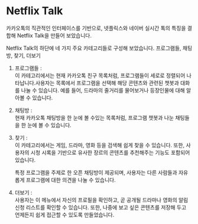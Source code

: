 # Netflix Talk

카카오톡의 직관적인 인터페이스를 기반으로, 넷플릭스와 네이버 실시간 톡의 특징을 결합해
Netflix Talk을 만들어 보았습니다.

Netflix Talk의 하단에 네 가지 주요 카테고리들로 구성해 보았습니다.
프로그램들, 채팅방, 찾기, 더보기

1. 프로그램들 :<br>
   이 카테고리에서는 현재 카카오톡 친구 목록처럼, 프로그램들이 세로로 정렬되어 나타납니다.사용자는 목록에서 프로그램을 선택해 해당 콘텐츠와 관련된 챗봇과 대화를 나눌 수 있습니다.
   예를 들어, 드라마의 줄거리를 물어보거나 등장인물에 대해 알아볼 수 있습니다.

2. 채팅방 :<br>
   현재 카카오톡 채팅방을 한 눈에 볼 수있는 목록처럼, 프로그램 챗봇과 나눈 채팅들을 한 눈에
   볼 수 있습니다.

3. 찾기 :<br>
   이 카테고리에서는 게임, 드라마, 영화 등을 검색해 쉽게 찾을 수 있습니다. 또한, 사용자의
   시청 시록을 기반으로 유사한 장르의 콘텐츠를 추천해주는 기능도 포함되어 있습니다.<br>

   특정 프로그램을 주제로 한 오픈 채팅방이 제공되며, 사용자는 다른 사람들과 자유롭게 프로그램에 대한 의견을 나눌 수 있습니다.

4. 더보기 :<br>
   사용자는 이 메뉴에서 자신의 프로필을 확인하고, 곧 공개될 드라마나 영화의 알림 신청 리스트를 확인할 수 있습니다. 또한, 나중에 보고 싶은 콘텐츠를 저장해 두고 언제든지
   쉽게 접근할 수 있도록 만들었습니다.
